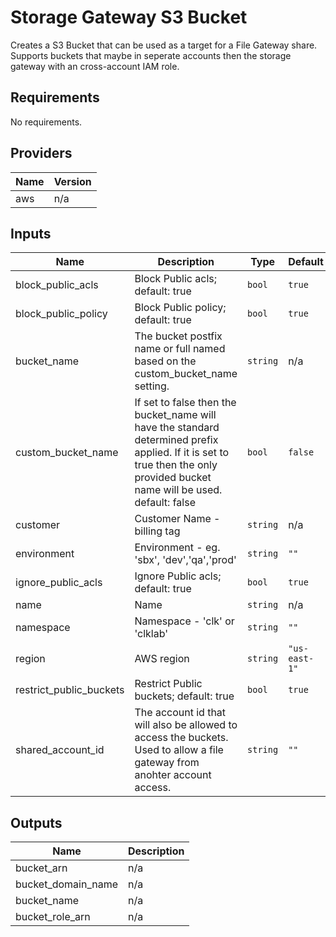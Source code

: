 # Storage Gateway S3 Bucket
Creates a S3 Bucket that can be used as a target for a File Gateway share. Supports buckets that maybe in seperate accounts then the storage gateway with an cross-account IAM role. 

<!-- BEGINNING OF PRE-COMMIT-TERRAFORM DOCS HOOK -->
## Requirements

No requirements.

## Providers

| Name | Version |
|------|---------|
| aws | n/a |

## Inputs

| Name | Description | Type | Default | Required |
|------|-------------|------|---------|:--------:|
| block\_public\_acls | Block Public acls; default: true | `bool` | `true` | no |
| block\_public\_policy | Block Public policy; default: true | `bool` | `true` | no |
| bucket\_name | The bucket postfix name or full named based on the custom\_bucket\_name setting. | `string` | n/a | yes |
| custom\_bucket\_name | If set to false then the bucket\_name will have the standard determined prefix applied. If it is set to true then the only provided bucket name will be used. default: false | `bool` | `false` | no |
| customer | Customer Name - billing tag | `string` | n/a | yes |
| environment | Environment - eg. 'sbx', 'dev','qa','prod' | `string` | `""` | no |
| ignore\_public\_acls | Ignore Public acls; default: true | `bool` | `true` | no |
| name | Name | `string` | n/a | yes |
| namespace | Namespace - 'clk' or 'clklab' | `string` | `""` | no |
| region | AWS region | `string` | `"us-east-1"` | no |
| restrict\_public\_buckets | Restrict Public buckets; default: true | `bool` | `true` | no |
| shared\_account\_id | The account id that will also be allowed to access the buckets. Used to allow a file gateway from anohter account access. | `string` | `""` | no |

## Outputs

| Name | Description |
|------|-------------|
| bucket\_arn | n/a |
| bucket\_domain\_name | n/a |
| bucket\_name | n/a |
| bucket\_role\_arn | n/a |

<!-- END OF PRE-COMMIT-TERRAFORM DOCS HOOK -->